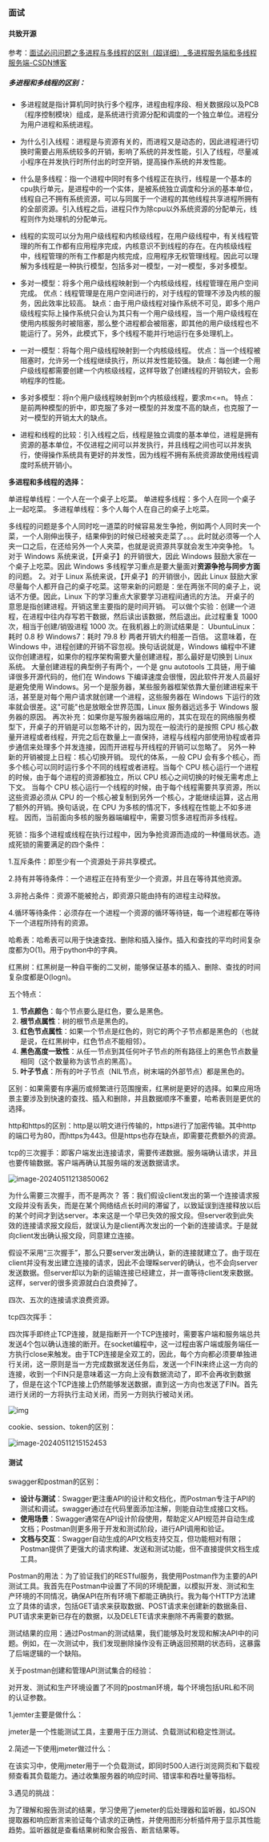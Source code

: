 ### 面试

#### 共致开源

参考：[面试必问问题之多进程与多线程的区别（超详细）_多进程服务端和多线程服务端-CSDN博客](https://blog.csdn.net/m0_46450122/article/details/106462193)

##### 多进程和多线程的区别：

- 多进程就是指计算机同时执行多个程序，进程由程序段、相关数据段以及PCB（程序控制模块）组成，是系统进行资源分配和调度的一个独立单位。进程分为用户进程和系统进程。

- 为什么引入线程：进程是与资源有关的，而进程又是动态的，因此进程进行切换时需要占用系统较多的开销，影响了系统的并发性能，引入了线程，尽量减小程序在并发执行时所付出的时空开销，提高操作系统的并发性能。

- 什么是多线程：指一个进程中同时有多个线程正在执行，线程是一个基本的cpu执行单元，是进程中的一个实体，是被系统独立调度和分派的基本单位，线程自己不拥有系统资源，可以与同属于一个进程的其他线程共享进程所拥有的全部资源。引入线程之后，进程只作为除cpu以外系统资源的分配单元，线程则作为处理机的分配单元。

- 线程的实现可以分为用户级线程和内核级线程，在用户级线程中，有关线程管理的所有工作都有应用程序完成，内核意识不到线程的存在。在内核级线程中，线程管理的所有工作都是内核完成，应用程序无权管理线程。因此可以理解为多线程是一种执行模型，包括多对一模型，一对一模型，多对多模型。
- 多对一模型：将多个用户级线程映射到一个内核级线程，线程管理在用户空间完成。
  优点：线程管理是在用户空间进行的，对于线程的管理不涉及内核的服务，因此效率比较高。
  缺点：由于用户级线程对操作系统不可见，即多个用户级线程实际上操作系统只会认为其只有一个用户级线程，当一个用户级线程在使用内核服务时被阻塞，那么整个进程都会被阻塞，即其他的用户级线程也不能运行了。另外，此模式下，多个线程不能并行地运行在多处理机上。
- 一对一模型：将每个用户级线程映射到一个内核级线程。
  优点：当一个线程被阻塞时，允许另一个线程继续执行，所以并发性能较强。
  缺点：每创建一个用户级线程都需要创建一个内核级线程，这样导致了创建线程的开销较大，会影响程序的性能。
- 多对多模型：将n个用户级线程映射到m个内核级线程，要求m<=n。
  特点：是前两种模型的折中，即克服了多对一模型的并发度不高的缺点，也克服了一对一模型的开销太大的缺点。
- 进程和线程的比较：引入线程之后，线程是独立调度的基本单位，进程是拥有资源的基本单位，不仅进程之间可以并发执行，并且线程之间也可以并发执行，使得操作系统具有更好的并发性，因为线程不拥有系统资源故使用线程调度时系统开销小。

**多进程和多线程的选择：**

单进程单线程：一个人在一个桌子上吃菜。
单进程多线程：多个人在同一个桌子上一起吃菜。
多进程单线程：多个人每个人在自己的桌子上吃菜。

多线程的问题是多个人同时吃一道菜的时候容易发生争抢，例如两个人同时夹一个菜，一个人刚伸出筷子，结果伸到的时候已经被夹走菜了。。。此时就必须等一个人夹一口之后，在还给另外一个人夹菜，也就是说资源共享就会发生冲突争抢。
1。对于 Windows 系统来说，【开桌子】的开销很大，因此 Windows 鼓励大家在一个桌子上吃菜。因此 Windows 多线程学习重点是要大量面对**资源争抢与同步方面**的问题。
2。对于 Linux 系统来说，【开桌子】的开销很小，因此 Linux 鼓励大家尽量每个人都开自己的桌子吃菜。这带来新的问题是：坐在两张不同的桌子上，说话不方便。因此，Linux 下的学习重点大家要学习进程间通讯的方法。
开桌子的意思是指创建进程。开销这里主要指的是时间开销。
可以做个实验：创建一个进程，在进程中往内存写若干数据，然后读出该数据，然后退出。此过程重复 1000 次，相当于创建/销毁进程 1000 次。在我机器上的测试结果是：
UbuntuLinux：耗时 0.8 秒
Windows7：耗时 79.8 秒
两者开销大约相差一百倍。
这意味着，在 Windows 中，进程创建的开销不容忽视。换句话说就是，Windows 编程中不建议你创建进程，如果你的程序架构需要大量创建进程，那么最好是切换到 Linux 系统。
大量创建进程的典型例子有两个，一个是 gnu autotools 工具链，用于编译很多开源代码的，他们在 Windows 下编译速度会很慢，因此软件开发人员最好是避免使用 Windows。另一个是服务器，某些服务器框架依靠大量创建进程来干活，甚至是对每个用户请求就创建一个进程，这些服务器在 Windows 下运行的效率就会很差。这"可能"也是放眼全世界范围，Linux 服务器远远多于 Windows 服务器的原因。
再次补充：如果你是写服务器端应用的，其实在现在的网络服务模型下，开桌子的开销是可以忽略不计的，因为现在一般流行的是按照 CPU 核心数量开进程或者线程，开完之后在数量上一直保持，进程与线程内部使用协程或者异步通信来处理多个并发连接，因而开进程与开线程的开销可以忽略了。
另外一种新的开销被提上日程：核心切换开销。
现代的体系，一般 CPU 会有多个核心，而多个核心可以同时运行多个不同的线程或者进程。当每个 CPU 核心运行一个进程的时候，由于每个进程的资源都独立，所以 CPU 核心之间切换的时候无需考虑上下文。
当每个 CPU 核心运行一个线程的时候，由于每个线程需要共享资源，所以这些资源必须从 CPU 的一个核心被复制到另外一个核心，才能继续运算，这占用了额外的开销。换句话说，在 CPU 为多核的情况下，多线程在性能上不如多进程。
因而，当前面向多核的服务器端编程中，需要习惯多进程而非多线程。



死锁：指多个进程或线程在执行过程中，因为争抢资源而造成的一种僵局状态。造成死锁的需要满足的四个条件：

1.互斥条件：即至少有一个资源处于非共享模式。

2.持有并等待条件：一个进程正在持有至少一个资源，并且在等待其他资源。

3.非抢占条件：资源不能被抢占，即资源只能由持有的进程主动释放。

4.循环等待条件：必须存在一个进程一个资源的循环等待链，每一个进程都在等待下一个进程所持有的资源。







哈希表：哈希表可以用于快速查找、删除和插入操作。插入和查找的平均时间复杂度都为O(1)。用于python中的字典。

红黑树：红黑树是一种自平衡的二叉树，能够保证基本的插入、删除、查找的时间复杂度都是O(logn)。

五个特点：

1. **节点颜色**：每个节点要么是红色，要么是黑色。
2. **根节点属性**：树的根节点是黑色的。
3. **红色节点属性**：如果一个节点是红色的，则它的两个子节点都是黑色的（也就是说，在红黑树中，红色节点不能相邻）。
4. **黑色高度一致性**：从任一节点到其任何叶子节点的所有路径上的黑色节点数量相同（这个数量称为该节点的黑高）。
5. **叶子节点**：所有的叶子节点（NIL节点，树末端的外部节点）都是黑色的。

区别：如果需要有序遍历或频繁进行范围搜索，红黑树是更好的选择。如果应用场景主要涉及到快速的查找、插入和删除，并且数据顺序不重要，哈希表则是更优的选择。



http和https的区别：http是以明文进行传输的，https进行了加密传输。其中http的端口号为80，而https为443。但是https也存在缺点，即需要花费额外的资源。



tcp的三次握手：即客户端发出连接请求，需要传递数据。服务端确认请求，并且也要传输数据。客户端再确认其服务端的发送数据请求。

![image-20240511213850062](C:\Users\tan\Desktop\实习\面试.assets\image-20240511213850062.png)

为什么需要三次握手，而不是两次？ 答：我们假设client发出的第一个连接请求报文段并没有丢失，而是在某个网络结点长时间的滞留了，以致延误到连接释放以后的某个时间才到达server。本来这是一个早已失效的报文段。但server收到此失效的连接请求报文段后，就误认为是client再次发出的一个新的连接请求。于是就向client发出确认报文段，同意建立连接。

假设不采用“三次握手”，那么只要server发出确认，新的连接就建立了。由于现在client并没有发出建立连接的请求，因此不会理睬server的确认，也不会向server发送数据。但server却以为新的运输连接已经建立，并一直等待client发来数据。这样，server的很多资源就白白浪费掉了。

四次、五次的连接请求浪费资源。

tcp四次挥手：

四次挥手即终止TCP连接，就是指断开一个TCP连接时，需要客户端和服务端总共发送4个包以确认连接的断开。在socket编程中，这一过程由客户端或服务端任一方执行close来触发。由于TCP连接是全双工的，因此，每个方向都必须要单独进行关闭，这一原则是当一方完成数据发送任务后，发送一个FIN来终止这一方向的连接，收到一个FIN只是意味着这一方向上没有数据流动了，即不会再收到数据了，但是在这个TCP连接上仍然能够发送数据，直到这一方向也发送了FIN。首先进行关闭的一方将执行主动关闭，而另一方则执行被动关闭。

![img](https://pic4.zhimg.com/v2-1b3935fa6bcccddd2d9d1b04d92ef563_r.jpg)





cookie、session、token的区别：

![image-20240511215152453](C:\Users\tan\Desktop\实习\面试.assets\image-20240511215152453.png)





#### 测试

swagger和postman的区别：

- **设计与测试**：Swagger更注重API的设计和文档化，而Postman专注于API的测试和调试。swagger通过在代码里面添加注解，则能自动生成接口文档。
- **使用场景**：Swagger通常在API设计阶段使用，帮助定义API规范并自动生成文档；Postman则更多用于开发和测试阶段，进行API调用和验证。
- **文档与交互**：Swagger自动生成的API文档支持交互，但功能相对有限；Postman提供了更强大的请求构建、发送和测试功能，但不直接提供文档生成工具。



Postman的用法：为了验证我们的RESTful服务，我使用Postman作为主要的API测试工具。我首先在Postman中设置了不同的环境配置，以模拟开发、测试和生产环境的不同情况，确保API在所有环境下都能正确执行。我为每个HTTP方法建立了具体的请求，包括GET请求来获取数据、POST请求来创建新的数据条目、PUT请求来更新已存在的数据，以及DELETE请求来删除不再需要的数据。

测试结果的应用：通过Postman的测试结果，我们能够及时发现和解决API中的问题。例如，在一次测试中，我们发现删除操作没有正确返回预期的状态码，这暴露了后端逻辑的一个缺陷。

关于postman创建和管理API测试集合的经验：

对开发、测试和生产环境设置了不同的postman环境，每个环境包括URL和不同的认证参数。





1.jemter主要是做什么：

jmeter是一个性能测试工具，主要用于压力测试、负载测试和稳定性测试。

2.简述一下使用jmeter做过什么：

在该实习中，使用jmeter用于一个负载测试，即同时500人进行浏览网页和下载视频查看其负载能力。通过收集服务器的响应时间、错误率和吞吐量等指标。

3.遇见的挑战：

为了理解和报告测试的结果，学习使用了jemeter的后处理器和监听器，如JSON提取器和响应断言来验证每个请求的正确性，并使用图形分析插件用于显示其性能趋势。监听器就是查看结果树和聚合报告、断言结果等。



